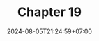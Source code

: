 ---
weight: 2900
title: "Chapter 19"
description: "Encapsulation"
icon: "article"
date: "2024-08-05T21:24:59+07:00"
lastmod: "2024-08-05T21:24:59+07:00"
draft: true
toc: true
---